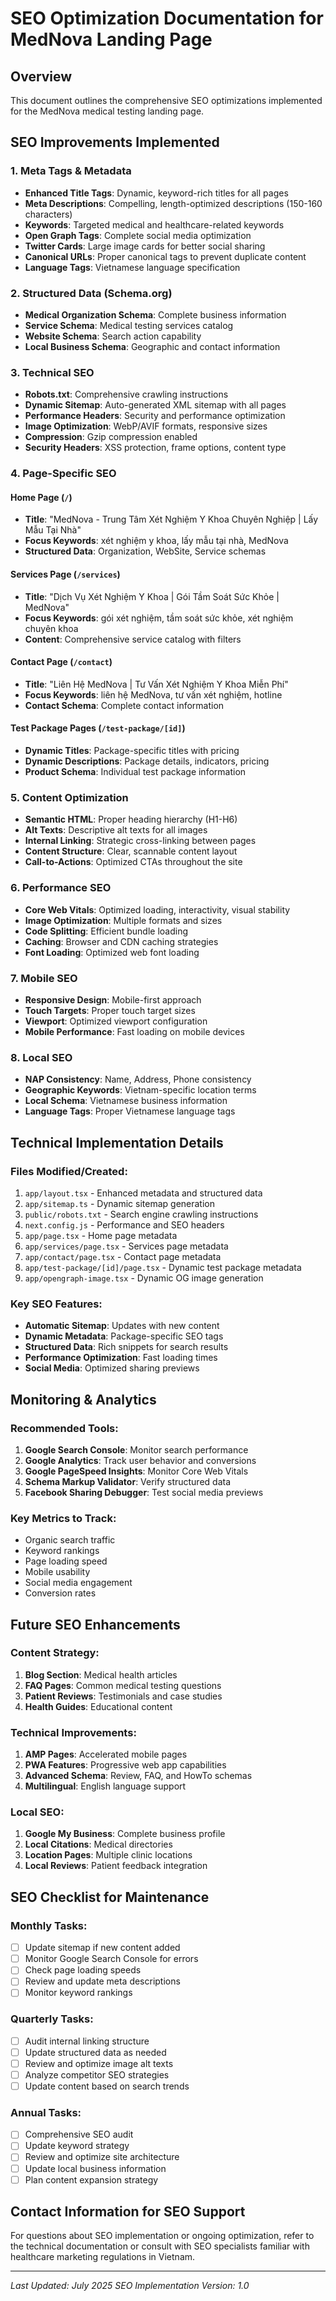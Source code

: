 # SEO Optimization Documentation for MedNova Landing Page

## Overview
This document outlines the comprehensive SEO optimizations implemented for the MedNova medical testing landing page.

## SEO Improvements Implemented

### 1. Meta Tags & Metadata
- **Enhanced Title Tags**: Dynamic, keyword-rich titles for all pages
- **Meta Descriptions**: Compelling, length-optimized descriptions (150-160 characters)
- **Keywords**: Targeted medical and healthcare-related keywords
- **Open Graph Tags**: Complete social media optimization
- **Twitter Cards**: Large image cards for better social sharing
- **Canonical URLs**: Proper canonical tags to prevent duplicate content
- **Language Tags**: Vietnamese language specification

### 2. Structured Data (Schema.org)
- **Medical Organization Schema**: Complete business information
- **Service Schema**: Medical testing services catalog
- **Website Schema**: Search action capability
- **Local Business Schema**: Geographic and contact information

### 3. Technical SEO
- **Robots.txt**: Comprehensive crawling instructions
- **Dynamic Sitemap**: Auto-generated XML sitemap with all pages
- **Performance Headers**: Security and performance optimization
- **Image Optimization**: WebP/AVIF formats, responsive sizes
- **Compression**: Gzip compression enabled
- **Security Headers**: XSS protection, frame options, content type

### 4. Page-Specific SEO

#### Home Page (`/`)
- **Title**: "MedNova - Trung Tâm Xét Nghiệm Y Khoa Chuyên Nghiệp | Lấy Mẫu Tại Nhà"
- **Focus Keywords**: xét nghiệm y khoa, lấy mẫu tại nhà, MedNova
- **Structured Data**: Organization, WebSite, Service schemas

#### Services Page (`/services`)
- **Title**: "Dịch Vụ Xét Nghiệm Y Khoa | Gói Tầm Soát Sức Khỏe | MedNova"
- **Focus Keywords**: gói xét nghiệm, tầm soát sức khỏe, xét nghiệm chuyên khoa
- **Content**: Comprehensive service catalog with filters

#### Contact Page (`/contact`)
- **Title**: "Liên Hệ MedNova | Tư Vấn Xét Nghiệm Y Khoa Miễn Phí"
- **Focus Keywords**: liên hệ MedNova, tư vấn xét nghiệm, hotline
- **Contact Schema**: Complete contact information

#### Test Package Pages (`/test-package/[id]`)
- **Dynamic Titles**: Package-specific titles with pricing
- **Dynamic Descriptions**: Package details, indicators, pricing
- **Product Schema**: Individual test package information

### 5. Content Optimization
- **Semantic HTML**: Proper heading hierarchy (H1-H6)
- **Alt Texts**: Descriptive alt texts for all images
- **Internal Linking**: Strategic cross-linking between pages
- **Content Structure**: Clear, scannable content layout
- **Call-to-Actions**: Optimized CTAs throughout the site

### 6. Performance SEO
- **Core Web Vitals**: Optimized loading, interactivity, visual stability
- **Image Optimization**: Multiple formats and sizes
- **Code Splitting**: Efficient bundle loading
- **Caching**: Browser and CDN caching strategies
- **Font Loading**: Optimized web font loading

### 7. Mobile SEO
- **Responsive Design**: Mobile-first approach
- **Touch Targets**: Proper touch target sizes
- **Viewport**: Optimized viewport configuration
- **Mobile Performance**: Fast loading on mobile devices

### 8. Local SEO
- **NAP Consistency**: Name, Address, Phone consistency
- **Geographic Keywords**: Vietnam-specific location terms
- **Local Schema**: Vietnamese business information
- **Language Tags**: Proper Vietnamese language tags

## Technical Implementation Details

### Files Modified/Created:
1. `app/layout.tsx` - Enhanced metadata and structured data
2. `app/sitemap.ts` - Dynamic sitemap generation
3. `public/robots.txt` - Search engine crawling instructions
4. `next.config.js` - Performance and SEO headers
5. `app/page.tsx` - Home page metadata
6. `app/services/page.tsx` - Services page metadata
7. `app/contact/page.tsx` - Contact page metadata
8. `app/test-package/[id]/page.tsx` - Dynamic test package metadata
9. `app/opengraph-image.tsx` - Dynamic OG image generation

### Key SEO Features:
- **Automatic Sitemap**: Updates with new content
- **Dynamic Metadata**: Package-specific SEO tags
- **Structured Data**: Rich snippets for search results
- **Performance Optimization**: Fast loading times
- **Social Media**: Optimized sharing previews

## Monitoring & Analytics

### Recommended Tools:
1. **Google Search Console**: Monitor search performance
2. **Google Analytics**: Track user behavior and conversions
3. **Google PageSpeed Insights**: Monitor Core Web Vitals
4. **Schema Markup Validator**: Verify structured data
5. **Facebook Sharing Debugger**: Test social media previews

### Key Metrics to Track:
- Organic search traffic
- Keyword rankings
- Page loading speed
- Mobile usability
- Social media engagement
- Conversion rates

## Future SEO Enhancements

### Content Strategy:
1. **Blog Section**: Medical health articles
2. **FAQ Pages**: Common medical testing questions
3. **Patient Reviews**: Testimonials and case studies
4. **Health Guides**: Educational content

### Technical Improvements:
1. **AMP Pages**: Accelerated mobile pages
2. **PWA Features**: Progressive web app capabilities
3. **Advanced Schema**: Review, FAQ, and HowTo schemas
4. **Multilingual**: English language support

### Local SEO:
1. **Google My Business**: Complete business profile
2. **Local Citations**: Medical directories
3. **Location Pages**: Multiple clinic locations
4. **Local Reviews**: Patient feedback integration

## SEO Checklist for Maintenance

### Monthly Tasks:
- [ ] Update sitemap if new content added
- [ ] Monitor Google Search Console for errors
- [ ] Check page loading speeds
- [ ] Review and update meta descriptions
- [ ] Monitor keyword rankings

### Quarterly Tasks:
- [ ] Audit internal linking structure
- [ ] Update structured data as needed
- [ ] Review and optimize image alt texts
- [ ] Analyze competitor SEO strategies
- [ ] Update content based on search trends

### Annual Tasks:
- [ ] Comprehensive SEO audit
- [ ] Update keyword strategy
- [ ] Review and optimize site architecture
- [ ] Update local business information
- [ ] Plan content expansion strategy

## Contact Information for SEO Support
For questions about SEO implementation or ongoing optimization, refer to the technical documentation or consult with SEO specialists familiar with healthcare marketing regulations in Vietnam.

---

*Last Updated: July 2025*
*SEO Implementation Version: 1.0*
